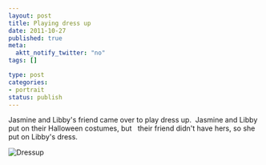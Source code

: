 ```yaml
--- 
layout: post
title: Playing dress up
date: 2011-10-27
published: true
meta: 
  aktt_notify_twitter: "no"
tags: []

type: post
categories: 
- portrait
status: publish
---
```



Jasmine and Libby's friend came over to play dress up.  Jasmine and Libby put on their Halloween costumes, but   their friend didn't have hers, so she put on Libby's dress.



![Dressup](http://eick.us/files/2011/10/soccer5.jpg)

